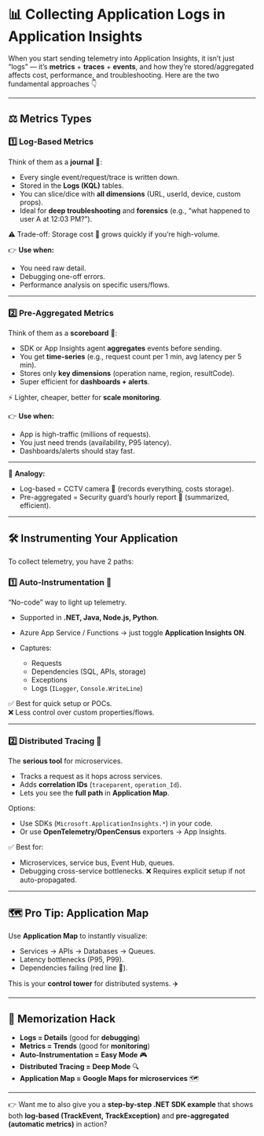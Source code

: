 # 📊 Collecting Application Logs in Application Insights

When you start sending telemetry into Application Insights, it isn’t just “logs” — it’s **metrics** + **traces** + **events**, and how they’re stored/aggregated affects cost, performance, and troubleshooting.
Here are the two fundamental approaches 👇

---

## ⚖️ Metrics Types

### 1️⃣ Log-Based Metrics

Think of them as a **journal** 📒:

- Every single event/request/trace is written down.
- Stored in the **Logs (KQL)** tables.
- You can slice/dice with **all dimensions** (URL, userId, device, custom props).
- Ideal for **deep troubleshooting** and **forensics** (e.g., “what happened to user A at 12:03 PM?”).

⚠️ Trade-off: Storage cost 💸 grows quickly if you’re high-volume.

👉 **Use when:**

- You need raw detail.
- Debugging one-off errors.
- Performance analysis on specific users/flows.

---

### 2️⃣ Pre-Aggregated Metrics

Think of them as a **scoreboard** 🎯:

- SDK or App Insights agent **aggregates** events before sending.
- You get **time-series** (e.g., request count per 1 min, avg latency per 5 min).
- Stores only **key dimensions** (operation name, region, resultCode).
- Super efficient for **dashboards + alerts**.

⚡ Lighter, cheaper, better for **scale monitoring**.

👉 **Use when:**

- App is high-traffic (millions of requests).
- You just need trends (availability, P95 latency).
- Dashboards/alerts should stay fast.

---

📌 **Analogy:**

- Log-based = CCTV camera 🎥 (records everything, costs storage).
- Pre-aggregated = Security guard’s hourly report 📝 (summarized, efficient).

---

## 🛠 Instrumenting Your Application

To collect telemetry, you have 2 paths:

### 1️⃣ Auto-Instrumentation 🚀

“No-code” way to light up telemetry.

- Supported in **.NET, Java, Node.js, Python**.
- Azure App Service / Functions → just toggle **Application Insights ON**.
- Captures:

  - Requests
  - Dependencies (SQL, APIs, storage)
  - Exceptions
  - Logs (`ILogger`, `Console.WriteLine`)

✅ Best for quick setup or POCs.  
❌ Less control over custom properties/flows.

---

### 2️⃣ Distributed Tracing 🔗

The **serious tool** for microservices.

- Tracks a request as it hops across services.
- Adds **correlation IDs** (`traceparent`, `operation_Id`).
- Lets you see the **full path** in **Application Map**.

Options:

- Use SDKs (`Microsoft.ApplicationInsights.*`) in your code.
- Or use **OpenTelemetry/OpenCensus** exporters → App Insights.

✅ Best for:

- Microservices, service bus, Event Hub, queues.
- Debugging cross-service bottlenecks.
  ❌ Requires explicit setup if not auto-propagated.

---

## 🗺 Pro Tip: Application Map

Use **Application Map** to instantly visualize:

- Services → APIs → Databases → Queues.
- Latency bottlenecks (P95, P99).
- Dependencies failing (red line 🔴).

This is your **control tower** for distributed systems. ✈️

---

## 🧠 Memorization Hack

- **Logs = Details** (good for **debugging**)
- **Metrics = Trends** (good for **monitoring**)
- **Auto-Instrumentation = Easy Mode** 🎮
- **Distributed Tracing = Deep Mode** 🔍
- **Application Map = Google Maps for microservices** 🗺

---

👉 Want me to also give you a **step-by-step .NET SDK example** that shows both **log-based (TrackEvent, TrackException)** and **pre-aggregated (automatic metrics)** in action?

